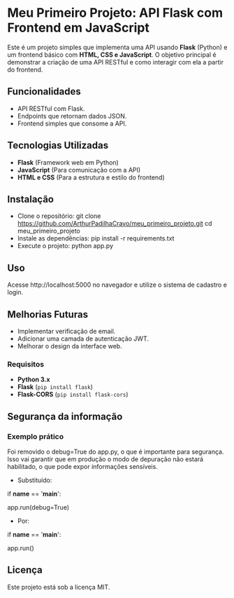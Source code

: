 # Meu Primeiro Projeto: API Flask com Frontend em JavaScript

Este é um projeto simples que implementa uma API usando **Flask** (Python) e um frontend básico com **HTML, CSS e JavaScript**. O objetivo principal é demonstrar a criação de uma API RESTful e como interagir com ela a partir do frontend.

## Funcionalidades

- API RESTful com Flask.
- Endpoints que retornam dados JSON.
- Frontend simples que consome a API.

## Tecnologias Utilizadas

- **Flask** (Framework web em Python)
- **JavaScript** (Para comunicação com a API)
- **HTML e CSS** (Para a estrutura e estilo do frontend)

## Instalação
   - Clone o repositório:
      git clone https://github.com/ArthurPadilhaCravo/meu_primeiro_projeto.git
      cd meu_primeiro_projeto
   - Instale as dependências:
      pip install -r requirements.txt
   - Execute o projeto:
      python app.py

## Uso
   Acesse http://localhost:5000 no navegador e utilize o sistema de cadastro e login.

## Melhorias Futuras
   - Implementar verificação de email.
   - Adicionar uma camada de autenticação JWT.
   - Melhorar o design da interface web.

### Requisitos

- **Python 3.x**
- **Flask** (`pip install flask`)
- **Flask-CORS** (`pip install flask-cors`)

## Segurança da informação

### Exemplo prático

Foi removido o debug=True do app.py, o que é importante para segurança. Isso vai garantir que em produção o modo de depuração não estará habilitado, o que pode expor informações sensíveis.

- Substituído:

if __name__ == '__main__':

app.run(debug=True)

- Por:

if __name__ == '__main__':

app.run()

## Licença
Este projeto está sob a licença MIT.
